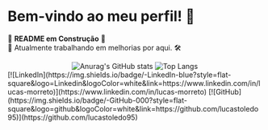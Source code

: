 # Bem-vindo ao meu perfil! 👋

🚧 **README em Construção** 🚧  
🔧 Atualmente trabalhando em melhorias por aqui. 🛠️


<div align="center">
  <img src="https://github-readme-stats.vercel.app/api?username=lucastoledo95&show_icons=true&theme=radical" alt="Anurag's GitHub stats" />
  <img src="https://github-readme-stats.vercel.app/api/top-langs/?username=lucastoledo95" alt="Top Langs" />
</div>
[![LinkedIn](https://img.shields.io/badge/-LinkedIn-blue?style=flat-square&logo=Linkedin&logoColor=white&link=https://www.linkedin.com/in/lucas-morreto)](https://www.linkedin.com/in/lucas-morreto)
[![GitHub](https://img.shields.io/badge/-GitHub-000?style=flat-square&logo=github&logoColor=white&link=https://github.com/lucastoledo95)](https://github.com/lucastoledo95)
